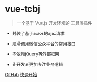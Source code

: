 # vue-tcbj

> 一个基于 Vue.js 开发环境的 工具类插件

* 封装了基于axios的ajax请求

* 顺滑调用微信公众平台的常用接口

* 不依赖jQuery等外部框架

* 让开发者更加专注业务逻辑

[GitHub](https://github.com/Huohuohuo/vue-tcbj)
[快速开始](gettingstarted)